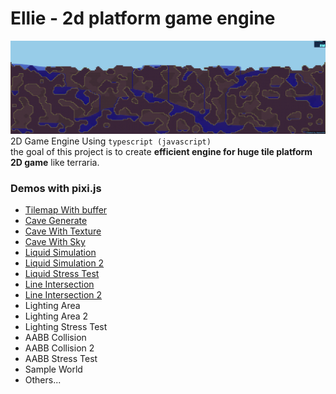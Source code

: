 # Ellie - 2d platform game engine
![screenshot](./images/screenshot.png)  
2D Game Engine Using `typescript (javascript)`   
the goal of this project is to create **efficient engine for huge tile platform 2D game** like terraria.  

### Demos with pixi.js ###

- [Tilemap With buffer](https://simdaesoo.github.io/Ellie/build/#/)
- [Cave Generate](https://simdaesoo.github.io/Ellie/build/#/cave-generate)
- [Cave With Texture](https://simdaesoo.github.io/Ellie/build/#/cave-generate-texture)
- [Cave With Sky](https://simdaesoo.github.io/Ellie/build/#/cave-generate-sky)
- [Liquid Simulation](https://simdaesoo.github.io/Ellie/build/#/liquid-simulation)
- [Liquid Simulation 2](https://simdaesoo.github.io/Ellie/build/#/liquid-simulation-2)
- [Liquid Stress Test](https://simdaesoo.github.io/Ellie/build/#/liquid-stress-test)
- [Line Intersection](https://simdaesoo.github.io/Ellie/build/#/line-intersection)
- [Line Intersection 2](https://simdaesoo.github.io/Ellie/build/#/line-intersection-2)
- Lighting Area
- Lighting Area 2
- Lighting Stress Test
- AABB Collision
- AABB Collision 2
- AABB Stress Test
- Sample World
- Others...
